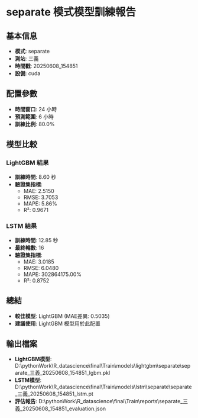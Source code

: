 
# separate 模式模型訓練報告

## 基本信息
- **模式**: separate
- **測站**: 三義
- **時間戳**: 20250608_154851
- **設備**: cuda

## 配置參數
- **時間窗口**: 24 小時
- **預測範圍**: 6 小時
- **訓練比例**: 80.0%

## 模型比較

### LightGBM 結果

- **訓練時間**: 8.60 秒
- **驗證集指標**:
  - MAE: 2.5150
  - RMSE: 3.7053
  - MAPE: 5.86%
  - R²: 0.9671

### LSTM 結果

- **訓練時間**: 12.85 秒
- **最終輪數**: 16
- **驗證集指標**:
  - MAE: 3.0185
  - RMSE: 6.0480
  - MAPE: 302864175.00%
  - R²: 0.8752

## 總結

- **較佳模型**: LightGBM (MAE差異: 0.5035)
- **建議使用**: LightGBM 模型用於此配置


## 輸出檔案
- **LightGBM模型**: D:\pythonWork\R_datascience\final\Train\models\lightgbm\separate\separate_三義_20250608_154851_lgbm.pkl
- **LSTM模型**: D:\pythonWork\R_datascience\final\Train\models\lstm\separate\separate_三義_20250608_154851_lstm.pt
- **評估報告**: D:\pythonWork\R_datascience\final\Train\reports\separate_三義_20250608_154851_evaluation.json
